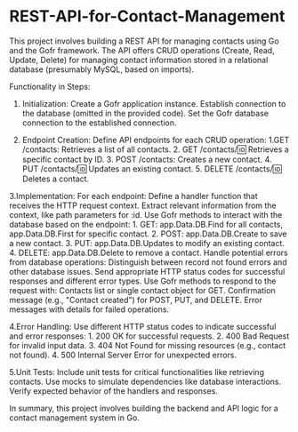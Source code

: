 # REST-API-for-Contact-Management
This project involves building a REST API for managing contacts using Go and the Gofr framework. The API offers CRUD operations (Create, Read, Update, Delete) for managing contact information stored in a relational database (presumably MySQL, based on imports).

Functionality in Steps:

1. Initialization:
  Create a Gofr application instance.
  Establish connection to the database (omitted in the provided code).
  Set the Gofr database connection to the established connection.

2. Endpoint Creation:
  Define API endpoints for each CRUD operation:
    1.GET /contacts: Retrieves a list of all contacts.
    2. GET /contacts/:id: Retrieves a specific contact by ID.
    3. POST /contacts: Creates a new contact.
    4. PUT /contacts/:id: Updates an existing contact.
    5. DELETE /contacts/:id: Deletes a contact.

3.Implementation:
  For each endpoint:
  Define a handler function that receives the HTTP request context.
  Extract relevant information from the context, like path parameters for :id.
  Use Gofr methods to interact with the database based on the endpoint:
    1. GET: app.Data.DB.Find for all contacts, app.Data.DB.First for specific contact.
    2. POST: app.Data.DB.Create to save a new contact.
    3. PUT: app.Data.DB.Updates to modify an existing contact.
    4. DELETE: app.Data.DB.Delete to remove a contact.
  Handle potential errors from database operations:
    Distinguish between record not found errors and other database issues.
    Send appropriate HTTP status codes for successful responses and different error types.
  Use Gofr methods to respond to the request with:
    Contacts list or single contact object for GET.
    Confirmation message (e.g., "Contact created") for POST, PUT, and DELETE.
    Error messages with details for failed operations.

4.Error Handling:
  Use different HTTP status codes to indicate successful and error responses:
    1. 200 OK for successful requests.
    2. 400 Bad Request for invalid input data.
    3. 404 Not Found for missing resources (e.g., contact not found).
    4. 500 Internal Server Error for unexpected errors.

5.Unit Tests:
  Include unit tests for critical functionalities like retrieving contacts.
  Use mocks to simulate dependencies like database interactions.
  Verify expected behavior of the handlers and responses.

In summary, this project involves building the backend and API logic for a contact management system in Go. 

